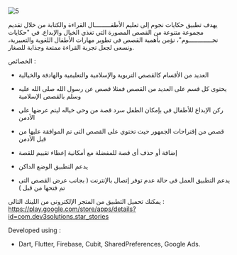 ![5](https://github.com/mohamedhashim73/Star-Stories-Privacy/assets/101535118/02ab05f9-c377-4209-9bb8-e9e77cfd19e5)

يهدف تطبيق حكايات نجوم إلى تعليم الأطفـــــــــال القراءة والكتابة من خلال تقديم مجموعة متنوعة من القصص المصورة التي تغذي الخيال والإبداع. في "حكايات نجـــــــــــــوم"، نؤمن بأهمية القصص في تطوير مهارات الأطفال اللغوية والتعبيرية، ونسعى لجعل تجربة القراءة ممتعة وجذابة للصغار.

الخصائص :

- العديد من الأقسام كالقصص التربوية والإسلامية والتعليمية والهادفة والخيالية

- يحتوى كل قسم على العديد من القصص فمثلا قصص عن رسول الله صلى الله عليه وسلم بالقصص الإسلامية

- ركن الإبداع للأطفال فى بإمكان الطفل سرد قصة من وحى خياله ليتم عرضها على الأدمن

- قصص من إقتراحات الجمهور حيث تحتوي على القصص التى تم الموافقة عليها من قبل الأدمن

- إضافة أو حذف أى قصة للمفضلة مع أمكانية إعطاء تقييم للقصة

- يدعم التطبيق الوضع الداكن

- يدعم التطبيق العمل فى حالة عدم توفر إتصال بالإنترنت ( بجانب عرض القصص التى تم فتحها من قبل )


يمكنك تحميل التطبيق من المتجر الإلكترونى من اللينك التالى :
https://play.google.com/store/apps/details?id=com.dev3solutions.star_stories

Developed using :
- Dart, Flutter, Firebase, Cubit, SharedPreferences, Google Ads.
